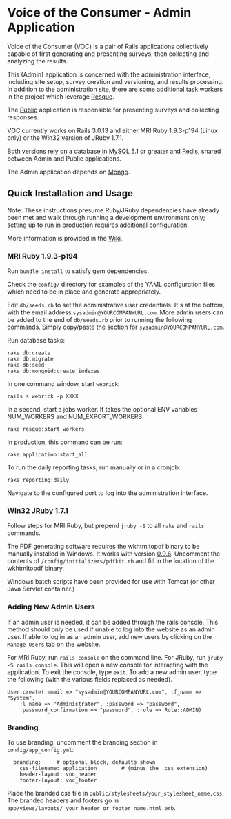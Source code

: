 # Voice of the Consumer - Admin Application

Voice of the Consumer (VOC) is a pair of Rails applications collectively
capable of first generating and presenting surveys, then collecting and
analyzing the results.

This (Admin) application is concerned with the administration interface,
including site setup, survey creation and versioning, and results processing.
In addition to the administration site, there are some additional task
workers in the project which leverage [Resque](https://github.com/resque/resque).

The [Public](https://github.com/HHS/voc-public) application is responsible for presenting surveys and collecting
responses.

VOC currently works on Rails 3.0.13 and either MRI Ruby 1.9.3-p194 (Linux only)
or the Win32 version of JRuby 1.7.1.

Both versions rely on a database in [MySQL](http://www.mysql.com/) 5.1 or
greater and [Redis](http://redis.io/), shared between Admin and Public applications.

The Admin application depends on [Mongo](http://www.mongodb.org/).

## Quick Installation and Usage

Note: These instructions presume Ruby/JRuby dependencies have already been met
and walk through running a development environment only; setting up to run in
production requires additional configuration.

More information is provided in the [Wiki](https://github.com/HHS/voc-admin/wiki).

### MRI Ruby 1.9.3-p194

Run `bundle install` to satisfy gem dependencies.

Check the `config/` directory for examples of the YAML configuration files which
need to be in place and generate appropriately.

Edit `db/seeds.rb` to set the administrative user credentials. It's at the bottom, with the email address `sysadmin@YOURCOMPANYURL.com`. More admin users can be added to the end of `db/seeds.rb` prior to running the following commands. Simply copy/paste the section for `sysadmin@YOURCOMPANYURL.com`.

Run database tasks:

    rake db:create
    rake db:migrate
    rake db:seed
    rake db:mongoid:create_indexes

In one command window, start `webrick`:

    rails s webrick -p XXXX

In a second, start a jobs worker. It takes the optional ENV variables NUM_WORKERS and NUM_EXPORT_WORKERS.

    rake resque:start_workers

In production, this command can be run:

    rake application:start_all

To run the daily reporting tasks, run manually or in a cronjob:

    rake reporting:daily

Navigate to the configured port to log into the administration interface.

### Win32 JRuby 1.7.1

Follow steps for MRI Ruby, but prepend `jruby -S` to all `rake` and
`rails` commands.

The PDF generating software requires the wkhtmltopdf binary to be manually installed in Windows. It works with version [0.9.6](http://code.google.com/p/wkhtmltopdf/downloads/detail?name=wkhtmltopdf-0.9.6-installer.exe&can=4&q=). Uncomment the contents of `/config/initializers/pdfkit.rb` and fill in the location of the wkhtmltopdf binary.

Windows batch scripts have been provided for use with Tomcat (or other Java
Servlet container.)

### Adding New Admin Users

If an admin user is needed, it can be added through the rails console. This method should only be used if unable to log into the website as an admin user. If able to log in as an admin user, add new users by clicking on the `Manage Users` tab on the website.

For MRI Ruby, run `rails console` on the command line. For JRuby, run `jruby -S rails console`. This will open a new console for interacting with the application. To exit the console, type `exit`. To add a new admin user, type the following (with the various fields replaced as needed).

```
User.create(:email => "sysadmin@YOURCOMPANYURL.com", :f_name => "System", 
    :l_name => "Administrator", :password => "password", 
    :password_confirmation => "password", :role => Role::ADMIN)
```

### Branding

To use branding, uncomment the branding section in `config/app_config.yml`:

```
  branding:		# optional block, defaults shown
    css-filename: application        # (minus the .css extension)
    header-layout: voc_header
    footer-layout: voc_footer
```

Place the branded css file in `public/stylesheets/your_stylesheet_name.css`. The branded headers and footers go in `app/views/layouts/_your_header_or_footer_name.html.erb`.

